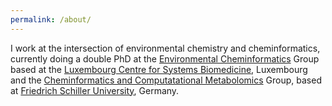 ```yaml
---
permalink: /about/
---
```


I work at the intersection of environmental chemistry and cheminformatics, currently doing a double PhD at the [Environmental Cheminformatics](https://wwwen.uni.lu/lcsb/research/environmental_cheminformatics) Group based at the [Luxembourg Centre for Systems Biomedicine](https://wwwen.uni.lu/lcsb), Luxembourg and the [Cheminformatics and Computatational Metabolomics](https://cheminf.uni-jena.de/) Group, based at [Friedrich Schiller University](www.uni-jena.de), Germany.


